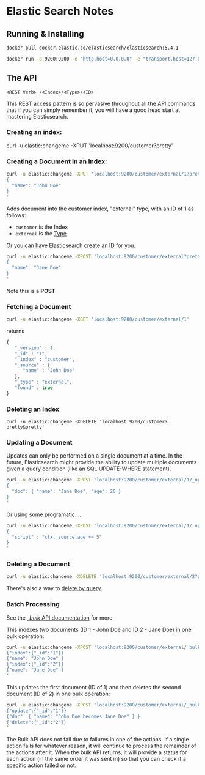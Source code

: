 # Elastic Search Notes

## Running & Installing

```bash
docker pull docker.elastic.co/elasticsearch/elasticsearch:5.4.1

docker run -p 9200:9200 -e "http.host=0.0.0.0" -e "transport.host=127.0.0.1" docker.elastic.co/elasticsearch/elasticsearch:5.4.1
```

## The API

`<REST Verb> /<Index>/<Type>/<ID>`

This REST access pattern is so pervasive throughout all the API commands that if you can simply remember it, you will have a good head start at mastering Elasticsearch.

### Creating an index:

 curl -u elastic:changeme -XPUT 'localhost:9200/customer?pretty'

### Creating a Document in an Index:


```bash
curl -u elastic:changeme -XPUT 'localhost:9200/customer/external/1?pretty&pretty' -H 'Content-Type: application/json' -d '
{
  "name": "John Doe"
}
'
```

Adds document into the customer index, "external" type, with an ID of 1 as follows:

* `customer` is the Index
* `external` is the [Type](https://www.elastic.co/guide/en/elasticsearch/reference/current/_basic_concepts.html#_type)

Or you can have Elasticsearch create an ID for you.

```bash
curl -u elastic:changeme -XPOST 'localhost:9200/customer/external?pretty&pretty' -H 'Content-Type: application/json' -d'
{
  "name": "Jane Doe"
}
'
```

Note this is a **POST**

### Fetching a Document

```bash
curl -u elastic:changeme -XGET 'localhost:9200/customer/external/1'
```

returns
```javascript
{
   "_version" : 1,
   "_id" : "1",
   "_index" : "customer",
   "_source" : {
      "name" : "John Doe"
   },
   "_type" : "external",
   "found" : true
}
```

### Deleting an Index

`curl -u elastic:changeme -XDELETE 'localhost:9200/customer?pretty&pretty'`

### Updating a Document

Updates can only be performed on a single document at a time.
In the future, Elasticsearch might provide the ability to update multiple
documents given a query condition (like an SQL UPDATE-WHERE statement).

```bash
curl -u elastic:changeme -XPOST 'localhost:9200/customer/external/1/_update?pretty&pretty' -H 'Content-Type: application/json' -d'
{
  "doc": { "name": "Jane Doe", "age": 20 }
}
'
```

Or using some programatic....

```bash
curl -u elastic:changeme -XPOST 'localhost:9200/customer/external/1/_update?pretty&pretty' -H 'Content-Type: application/json' -d'
{
  "script" : "ctx._source.age += 5"
}
'
```

### Deleting a Document

```bash
curl -u elastic:changeme -XDELETE 'localhost:9200/customer/external/2?pretty&pretty'
```

There's also a way to [delete by query](https://www.elastic.co/guide/en/elasticsearch/reference/current/docs-delete-by-query.html).


### Batch Processing

See the [\__bulk_ API documentation](https://www.elastic.co/guide/en/elasticsearch/reference/current/docs-bulk.html) for more.

This indexes two documents (ID 1 - John Doe and ID 2 - Jane Doe) in one bulk operation:

```bash
curl -u elastic:changeme -XPOST 'localhost:9200/customer/external/_bulk?pretty&pretty' -H 'Content-Type: application/json' -d'
{"index":{"_id":"1"}}
{"name": "John Doe" }
{"index":{"_id":"2"}}
{"name": "Jane Doe" }
'
```

This updates the first document (ID of 1) and then deletes the second document (ID of 2) in one bulk operation:

```bash
curl -u elastic:changeme -XPOST 'localhost:9200/customer/external/_bulk?pretty&pretty' -H 'Content-Type: application/json' -d'
{"update":{"_id":"1"}}
{"doc": { "name": "John Doe becomes Jane Doe" } }
{"delete":{"_id":"2"}}
'
```

The Bulk API does not fail due to failures in one of the actions.
If a single action fails for whatever reason, it will continue to process the
remainder of the actions after it. When the bulk API returns, it will provide a
status for each action (in the same order it was sent in) so that you can check
if a specific action failed or not.

